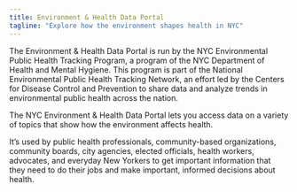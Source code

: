 ```yaml
---
title: Environment & Health Data Portal
tagline: "Explore how the environment shapes health in NYC"
---
```

The Environment & Health Data Portal is run by the NYC Environmental Public Health Tracking Program, a program of the NYC Department of Health and Mental Hygiene. This program is part of the National Environmental Public Health Tracking Network, an effort led by the Centers for Disease Control and Prevention to share data and analyze trends in environmental public health across the nation.

The NYC Environment & Health Data Portal lets you access data on a variety of topics that show how the environment affects health.

It’s used by public health professionals, community-based organizations, community boards, city agencies, elected officials, health workers, advocates, and everyday New Yorkers to get important information that they need to do their jobs and make important, informed decisions about health.